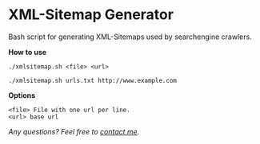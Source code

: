 XML-Sitemap Generator
===============================

Bash script for generating XML-Sitemaps used by searchengine crawlers.

__How to use__

    ./xmlsitemap.sh <file> <url>

    ./xmlsitemap.sh urls.txt http://www.example.com   

__Options__

    <file> File with one url per line.
    <url> base url  

*Any questions? Feel free to [contact me](http://www.naden.de/blog).*


